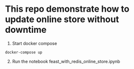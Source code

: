 # This repo demonstrate how to update online store without downtime

1. Start docker compose

```shell
docker-compose up
```

2. Run the notebook feast_with_redis_online_store.ipynb